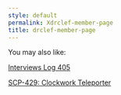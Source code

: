 ```yaml
---
style: default
permalink: Xdrclef-member-page
title: drclef-member-page
---
```

You may also like:

[Interviews Log 405](http://scp-wiki.net/interviews-log-405)

[SCP-429: Clockwork Teleporter](http://scp-wiki.net/scp-429)
